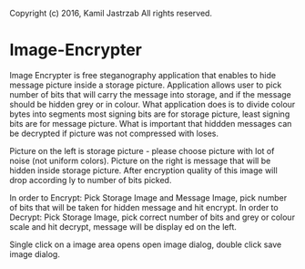 Copyright (c) 2016, Kamil Jastrzab
All rights reserved.

# Image-Encrypter
Image Encrypter is free steganography application that enables to hide message picture inside a storage picture.
Application allows user to pick number of bits that will carry the message into storage, and if the message should be hidden grey or in colour.
What application does is to divide colour bytes into segments most signing bits are for storage picture, least signing bits are for message picture.
What is important that hiddden messages can be decrypted if picture was not compressed with loses.


Picture on the left is storage picture - please choose picture with lot of noise (not uniform colors).
Picture on the right is message that will be hidden inside storage picture. After encryption quality of this image will drop according
ly to number of bits picked.

In order to Encrypt: Pick Storage Image and Message Image, pick number of bits that will be taken for hidden message and hit encrypt.
In order to Decrypt: Pick Storage Image, pick correct number of bits and grey or colour scale and hit decrypt, message will be display
ed on the left.

Single click on a image area opens open image dialog, double click save image dialog.
